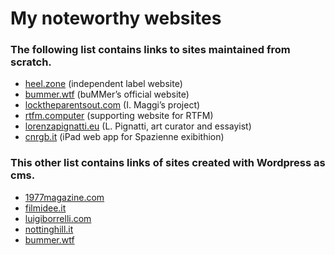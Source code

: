# My noteworthy websites

### The following list contains links to sites maintained from scratch.

- [heel.zone](https://heel.zone/)   (independent label website)
- [bummer.wtf](http://www.bummer.wtf/backup/2015/)  (buMMer’s official website)
- [locktheparentsout.com](http://locktheparentsout.com/) (I. Maggi’s project)
- [rtfm.computer](http://www.rtfm.computer/) (supporting website for RTFM)
- [lorenzapignatti.eu](http://www.lorenzapignatti.eu/) (L. Pignatti, art curator and essayist)
-  [cnrgb.it](http://cnrgb.netsons.org/cnRGB/) (iPad web app for Spazienne exibithion)

### This other list contains links of sites created with Wordpress as cms.

- [1977magazine.com](http://1977magazine.com/)
- [filmidee.it](http://www.filmidee.it/)
- [luigiborrelli.com](http://www.luigiborrelli.com/)
- [nottinghill.it](http://nottinghill.it/)
- [bummer.wtf](http://www.bummer.wtf/)
